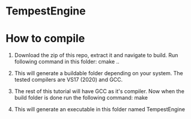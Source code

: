 # TempestEngine

# How to compile

1. Download the zip of this repo, extract it and navigate to build. Run following command in this folder:
    cmake ..
    
2. This will generate a buildable folder depending on your system. The tested compilers are VS17 (2020) and GCC.

3. The rest of this tutorial will have GCC as it's compiler. Now when the build folder is done run the following command:
    make
    
4. This will generate an executable in this folder named TempestEngine
